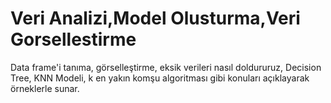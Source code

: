 # Veri Analizi,Model Olusturma,Veri Gorsellestirme
 Data frame'i tanıma, görselleştirme, eksik verileri nasıl doldururuz, Decision Tree, KNN Modeli, k  en yakın komşu algoritması gibi konuları açıklayarak örneklerle sunar. 
